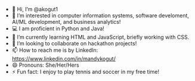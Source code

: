 - 👋 Hi, I’m @akogut1
- 👀 I’m interested in computer information systems, software develoment, AI/ML development, and business analytics!
- 💻 I am proficient in Python and Java!
- 🌱 I’m currently learning HTML and JavaScript, briefly working with CSS.
- 💞️ I’m looking to collaborate on hackathon projects!
- 📫 How to reach me is by LinkedIn: https://www.linkedin.com/in/mandykogut/
- 😄 Pronouns: She/Her/Hers
- ⚡ Fun fact: I enjoy to play tennis and soccer in my free time!

<!---
akogut1/akogut1 is a ✨ special ✨ repository because its `README.md` (this file) appears on your GitHub profile.
You can click the Preview link to take a look at your changes.
--->
